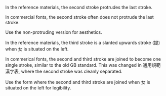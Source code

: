 In the reference materials, the second stroke protrudes the last stroke.

In commercial fonts, the second stroke often does not protrude the last stroke.

Use the non-protruding version for aesthetics.

In the reference materials, the third stroke is a slanted upwards stroke (提)
when 女 is situated on the left.

In commerical fonts, the second and third stroke are joined to become one single stroke,
similar to the old GB standard. This was changed in 通用規範漢字表, where the second stroke
was cleanly separated.

Use the form where the second and third stroke are joined when 女 is situated on the left
for legibility.
